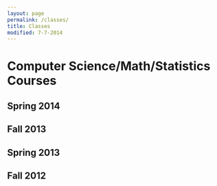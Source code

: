 ```yaml
---
layout: page
permalink: /classes/
title: Classes
modified: 7-7-2014
---
```


# Computer Science/Math/Statistics Courses

## Spring 2014

## Fall 2013

## Spring 2013

## Fall 2012

